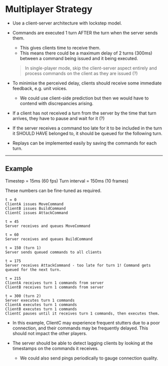 # Multiplayer Strategy

 - Use a client-server architecture with lockstep model.

 - Commands are executed 1 turn AFTER the turn when the server sends them.
    - This gives clients time to receive them.
    - This means there could be a maximum delay of 2 turns (300ms) between a command being issued and it being executed.

    > In single-player mode, skip the client-server aspect entirely and process commands on the client as they are issued (?)

 - To minimise the perceived delay, clients should receive some immediate feedback, e.g. unit voices.
    - We could use client-side prediction but then we would have to contend with discrepancies arising.

 - If a client has not received a turn from the server by the time that turn arrives, they have to pause and wait for it (?)

 - If the server receives a command too late for it to be included in the turn it SHOULD HAVE belonged to, it should be queued for the following turn.

 - Replays can be implemented easily by saving the commands for each turn.

---

## Example

Timestep = 15ms (60 fps)
Turn interval = 150ms (10 frames)

These numbers can be fine-tuned as required.

```
t = 0
ClientA issues MoveCommand
ClientB issues BuildCommand
ClientC issues AttackCommand

t = 45
Server receives and queues MoveCommand

t = 60
Server receives and queues BuildCommand

t = 150 (turn 1)
Server sends queued commands to all clients

t = 175
Server receives AttackCommand - too late for turn 1! Command gets queued for the next turn.

t = 215
ClientA receives turn 1 commands from server
ClientB receives turn 1 commands from server

t = 300 (turn 2)
Server executes turn 1 commands
ClientA executes turn 1 commands
ClientB executes turn 1 commands
ClientC pauses until it receives turn 1 commands, then executes them.
```

 - In this example, ClientC may experience frequent stutters due to a poor connection, and their commands may be frequently delayed. This should not impact the other players.

 - The server should be able to detect lagging clients by looking at the timestamps on the commands it receives.
    - We could also send pings periodically to gauge connection quality.
